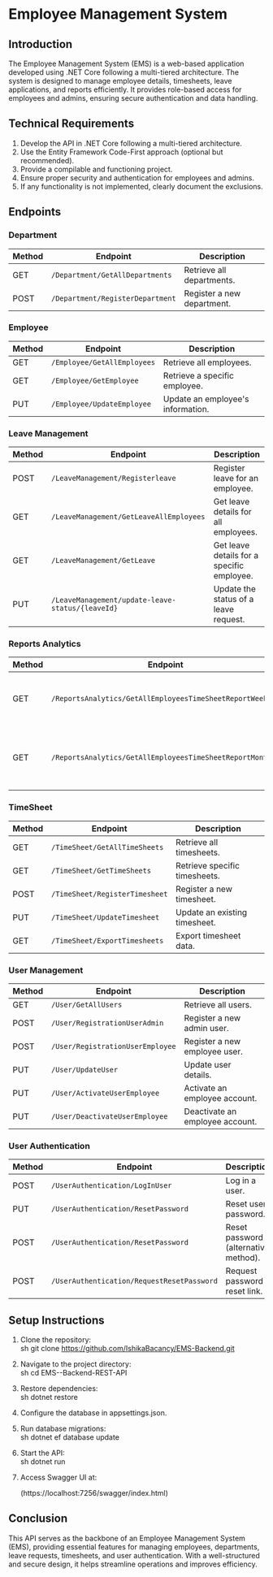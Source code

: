 # Employee Management System

## Introduction

The Employee Management System (EMS) is a web-based application developed using .NET Core following a multi-tiered architecture. The system is designed to manage employee details, timesheets, leave applications, and reports efficiently. It provides role-based access for employees and admins, ensuring secure authentication and data handling.

## Technical Requirements 
1. Develop the API in .NET Core following a multi-tiered architecture. 
2. Use the Entity Framework Code-First approach (optional but recommended). 
3. Provide a compilable and functioning project. 
4. Ensure proper security and authentication for employees and admins. 
5. If any functionality is not implemented, clearly document the exclusions.

## Endpoints

### Department

| Method | Endpoint | Description |
|--------|---------|-------------|
| GET | `/Department/GetAllDepartments` | Retrieve all departments. |
| POST | `/Department/RegisterDepartment` | Register a new department. |

### Employee

| Method | Endpoint | Description |
|--------|---------|-------------|
| GET | `/Employee/GetAllEmployees` | Retrieve all employees. |
| GET | `/Employee/GetEmployee` | Retrieve a specific employee. |
| PUT | `/Employee/UpdateEmployee` | Update an employee's information. |

### Leave Management

| Method | Endpoint | Description |
|--------|---------|-------------|
| POST | `/LeaveManagement/Registerleave` | Register leave for an employee. |
| GET | `/LeaveManagement/GetLeaveAllEmployees` | Get leave details for all employees. |
| GET | `/LeaveManagement/GetLeave` | Get leave details for a specific employee. |
| PUT | `/LeaveManagement/update-leave-status/{leaveId}` | Update the status of a leave request. |

### Reports Analytics

| Method | Endpoint | Description |
|--------|---------|-------------|
| GET | `/ReportsAnalytics/GetAllEmployeesTimeSheetReportWeekly` | Get weekly timesheet reports for all employees. |
| GET | `/ReportsAnalytics/GetAllEmployeesTimeSheetReportMonthly` | Get monthly timesheet reports for all employees. |

### TimeSheet

| Method | Endpoint | Description |
|--------|---------|-------------|
| GET | `/TimeSheet/GetAllTimeSheets` | Retrieve all timesheets. |
| GET | `/TimeSheet/GetTimeSheets` | Retrieve specific timesheets. |
| POST | `/TimeSheet/RegisterTimesheet` | Register a new timesheet. |
| PUT | `/TimeSheet/UpdateTimesheet` | Update an existing timesheet. |
| GET | `/TimeSheet/ExportTimesheets` | Export timesheet data. |

### User Management

| Method | Endpoint | Description |
|--------|---------|-------------|
| GET | `/User/GetAllUsers` | Retrieve all users. |
| POST | `/User/RegistrationUserAdmin` | Register a new admin user. |
| POST | `/User/RegistrationUserEmployee` | Register a new employee user. |
| PUT | `/User/UpdateUser` | Update user details. |
| PUT | `/User/ActivateUserEmployee` | Activate an employee account. |
| PUT | `/User/DeactivateUserEmployee` | Deactivate an employee account. |

### User Authentication

| Method | Endpoint | Description |
|--------|---------|-------------|
| POST | `/UserAuthentication/LogInUser` | Log in a user. |
| PUT | `/UserAuthentication/ResetPassword` | Reset user password. |
| POST | `/UserAuthentication/ResetPassword` | Reset password (alternative method). |
| POST | `/UserAuthentication/RequestResetPassword` | Request password reset link. |

## Setup Instructions 
1. Clone the repository:  
   sh
   git clone https://github.com/IshikaBacancy/EMS-Backend.git
2. Navigate to the project directory:  
   sh
   cd EMS--Backend-REST-API
   
3. Restore dependencies:  
   sh
   dotnet restore
   
4. Configure the database in appsettings.json.
5. Run database migrations:  
   sh
   dotnet ef database update
   
6. Start the API:  
   sh
   dotnet run
   
7. Access Swagger UI at:  
   
    (https://localhost:7256/swagger/index.html)

## Conclusion

This API serves as the backbone of an Employee Management System (EMS), providing essential features for managing employees, departments, leave requests, timesheets, and user authentication. With a well-structured and secure design, it helps streamline operations and improves efficiency.  







   




